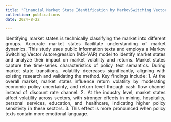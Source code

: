 ```yaml
---
title: "Financial Market State Identification by MarkovSwitching Vector Autoregressive Model: a Policy TextApproach (submitted)"
collection: publications
date: 2024-8-22

---
```


<div style="text-align: justify; text-justify: inter-word;">Identifying market states is technically classifying the market into different
groups. Accurate market states facilitate understanding of market dynamics. This study uses public information texts and employs a Markov Switching Vector Autoregression (MS-VAR) model to identify market states and analyze their impact on market volatility and returns. Market states capture the time-series characteristics of policy text semantics. During market state transitions, volatility decreases significantly, aligning with existing research and validating the method. Key findings include: 1. At the overall market, market states influence return volatility by moderating economic policy uncertainty, and return level through cash flow channel instead of discount rate channel. 2. At the industry level, market states affect volatility across sectors, with stronger effects in mining, hospitality, personal services, education, and healthcare, indicating higher policy sensitivity in these sectors. 3. This effect is more pronounced when policy texts contain more emotional language.</div>

